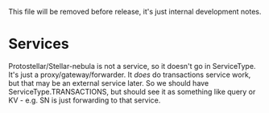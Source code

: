 This file will be removed before release, it's just internal development notes.

# Services
Protostellar/Stellar-nebula is not a service, so it doesn't go in ServiceType.  It's just a proxy/gateway/forwarder.
It _does_ do transactions service work, but that may be an external service later.  So we should have ServiceType.TRANSACTIONS, but should see it as something like query or KV - e.g. SN is just forwarding to that service.
